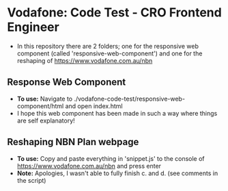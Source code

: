 # Vodafone: Code Test - CRO Frontend Engineer
- In this repository there are 2 folders; one for the responsive web component (called 'responsive-web-component') and one for the reshaping of https://www.vodafone.com.au/nbn

## Response Web Component
- **To use:** Navigate to ./vodafone-code-test/responsive-web-component/html and open index.html
- I hope this web component has been made in such a way where things are self explanatory!

## Reshaping NBN Plan webpage
- **To use:** Copy and paste everything in 'snippet.js' to the console of https://www.vodafone.com.au/nbn and press enter
- **Note:** Apologies, I wasn't able to fully finish c. and d. (see comments in the script)
